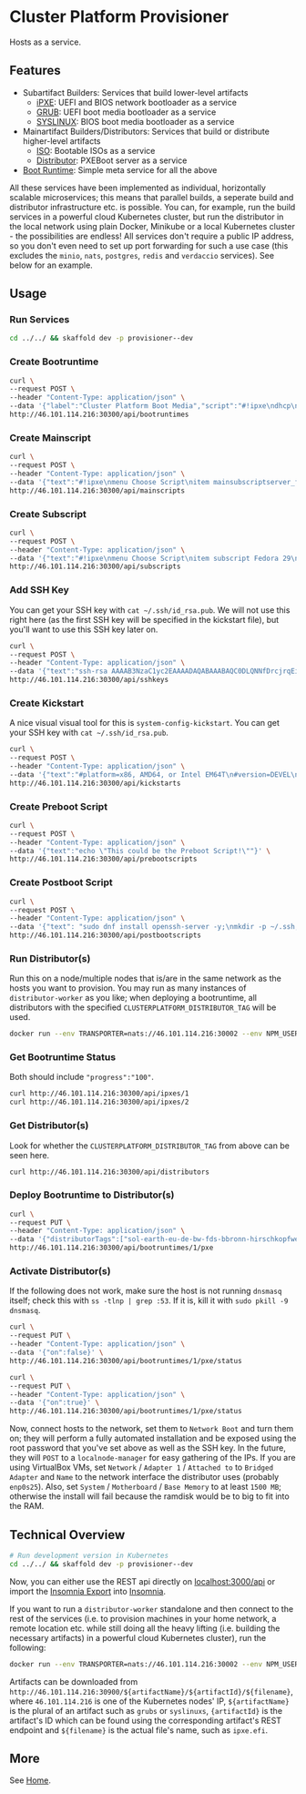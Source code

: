 # Cluster Platform Provisioner

Hosts as a service.

## Features

- Subartifact Builders: Services that build lower-level artifacts
  - [iPXE](./packages/ipxe-manager/src/svc.js): UEFI and BIOS network bootloader as a service
  - [GRUB](./packages/grub-manager/src/svc.js): UEFI boot media bootloader as a service
  - [SYSLINUX](./packages/syslinux-manager/src/svc.js): BIOS boot media bootloader as a service
- Mainartifact Builders/Distributors: Services that build or distribute higher-level artifacts
  - [ISO](./packages/iso-manager/src/svc.js): Bootable ISOs as a service
  - [Distributor](./packages/distributor-manager/src/svc.js): PXEBoot server as a service
- [Boot Runtime](./packages/bootruntime/src/svc.js): Simple meta service for all the above

All these services have been implemented as individual, horizontally scalable microservices; this means that parallel builds, a seperate build and distributor infrastructure etc. is possible. You can, for example, run the build services in a powerful cloud Kubernetes cluster, but run the distributor in the local network using plain Docker, Minikube or a local Kubernetes cluster - the possibilities are endless! All services don't require a public IP address, so you don't even need to set up port forwarding for such a use case (this excludes the `minio`, `nats`, `postgres`, `redis` and `verdaccio` services). See below for an example.

## Usage

### Run Services

```bash
cd ../../ && skaffold dev -p provisioner--dev
```

### Create Bootruntime

```bash
curl \
--request POST \
--header "Content-Type: application/json" \
--data '{"label":"Cluster Platform Boot Media","script":"#!ipxe\ndhcp\nchain http://46.101.114.216:30300/api/mainscripts/1","isoArtifacts":false,"pxeArtifacts":true}' \
http://46.101.114.216:30300/api/bootruntimes
```

### Create Mainscript

```bash
curl \
--request POST \
--header "Content-Type: application/json" \
--data '{"text":"#!ipxe\nmenu Choose Script\nitem mainsubscriptserver_fedora29 Main Sub Script Server Fedora 29\nchoose --default mainsubscriptserver_fedora29 --timeout 3000 server &&  goto ${server}\n:mainsubscriptserver_fedora29\nchain http://46.101.114.216:30300/api/subscripts/1"}' \
http://46.101.114.216:30300/api/mainscripts
```

### Create Subscript

```bash
curl \
--request POST \
--header "Content-Type: application/json" \
--data '{"text":"#!ipxe\nmenu Choose Script\nitem subscript Fedora 29\nchoose --default subscript --timeout 3000 subscript && goto ${subscript}\n:subscript\nset base http://dl.fedoraproject.org/pub/fedora/linux/releases/29/Server/x86_64/os\nkernel ${base}/images/pxeboot/vmlinuz initrd=initrd.img inst.repo=${base} inst.ks=http://46.101.114.216:30300/api/kickstarts/1\ninitrd ${base}/images/pxeboot/initrd.img\nboot\n"}' \
http://46.101.114.216:30300/api/subscripts
```

### Add SSH Key

You can get your SSH key with `cat ~/.ssh/id_rsa.pub`. We will not use this right here (as the first SSH key will be specified in the kickstart file), but you'll want to use this SSH key later on.

```bash
curl \
--request POST \
--header "Content-Type: application/json" \
--data '{"text":"ssh-rsa AAAAB3NzaC1yc2EAAAADAQABAAABAQC0DLQNNfDrcjrqEiIuDXcTWNhO7Hg5eMosrsjW0HDndC+cNjQ+RAMGWEy50PtvTnujXtnl1kXBdzS2dNVmtanBPKt0B4Dl3WmgaO3LNv72Bj2pLnF8ZcSE6WRcvW4TghzRp2akYaNyV2cRID/9nEv6uOXf7aRWGYAxpMYX/JuuIEorY6OshV/OfM5EgPJTWhnD33dy6yeafHproG23PpXRG2hGItEtzSuq6bJohJKZmeP/sila3WSyr40DIojW7d533gys10kDkEa173I762dkbxjIlJC5RyN1xAVIDk3wWATRkDOZzHyeR0ZcSXGJ6/lquhfteHnsaDtdiPnz2f8D pojntfx@linux.fritz.box"}' \
http://46.101.114.216:30300/api/sshkeys
```

### Create Kickstart

A nice visual visual tool for this is `system-config-kickstart`.
You can get your SSH key with `cat ~/.ssh/id_rsa.pub`.

```bash
curl \
--request POST \
--header "Content-Type: application/json" \
--data '{"text":"#platform=x86, AMD64, or Intel EM64T\n#version=DEVEL\n# Keyboard layouts\nkeyboard us\n# Root password\nrootpw --plaintext asdfasdf123$$44\nsshkey --username=root \"ssh-rsa AAAAB3NzaC1yc2EAAAADAQABAAABAQC0DLQNNfDrcjrqEiIuDXcTWNhO7Hg5eMosrsjW0HDndC+cNjQ+RAMGWEy50PtvTnujXtnl1kXBdzS2dNVmtanBPKt0B4Dl3WmgaO3LNv72Bj2pLnF8ZcSE6WRcvW4TghzRp2akYaNyV2cRID/9nEv6uOXf7aRWGYAxpMYX/JuuIEorY6OshV/OfM5EgPJTWhnD33dy6yeafHproG23PpXRG2hGItEtzSuq6bJohJKZmeP/sila3WSyr40DIojW7d533gys10kDkEa173I762dkbxjIlJC5RyN1xAVIDk3wWATRkDOZzHyeR0ZcSXGJ6/lquhfteHnsaDtdiPnz2f8D pojntfx@linux.fritz.box\"\n# System language\nlang en_US\n# Reboot after installation\nreboot\n# System timezone\ntimezone Europe/Berlin\n# Use text mode install\ntext\n# Network information\nnetwork  --bootproto=dhcp --device=enp0s25\n# Use network installation\nurl --url=\"http://dl.fedoraproject.org/pub/fedora/linux/releases/29/Server/x86_64/os\"\n# System authorization information\nauth  --useshadow  --passalgo=sha512\n# Firewall configuration\nfirewall --disabled\n# SELinux configuration\nselinux --enforcing\n# Do not configure the X Window System\nskipx\n\n# System bootloader configuration\nbootloader --location=mbr\n# Clear the Master Boot Record\nzerombr\n# Partition clearing information\nclearpart --all\n# Disk partitioning information\npart /boot --asprimary --fstype=\"ext4\" --size=512\npart / --asprimary --fstype=\"ext4\" --grow --size=1\n\n%pre\ncurl http://46.101.114.216:30300/api/prebootscripts/1 | bash\n%end\n\n%post\ncurl http://46.101.114.216:30300/api/postbootscripts/1 | bash\n%end\n\n%packages\n@standard\n\n%end\n"}' \
http://46.101.114.216:30300/api/kickstarts
```

### Create Preboot Script

```bash
curl \
--request POST \
--header "Content-Type: application/json" \
--data '{"text":"echo \"This could be the Preboot Script!\""}' \
http://46.101.114.216:30300/api/prebootscripts
```

### Create Postboot Script

```bash
curl \
--request POST \
--header "Content-Type: application/json" \
--data '{"text": "sudo dnf install openssh-server -y;\nmkdir -p ~/.ssh;\nsystemctl enable sshd;\nip=$(echo $(ip -4 addr show | grep -Eo \"inet (addr:)?([0-9]*\\.){3}[0-9]*\" | grep -Eo \"([0-9]*\\.){3}[0-9]*\" | grep -v \"127.0.0.1\") | cut -d \" \" -f 1);\ncurl --request POST \"http://46.101.114.216:30300/api/localnodes?ip=${ip}&tag=sol-earth-eu-de-bw-fds-bbronn-hirschkopfweg-8-pojtinger-felix-local\"\n"}' \
http://46.101.114.216:30300/api/postbootscripts
```

### Run Distributor(s)

Run this on a node/multiple nodes that is/are in the same network as the hosts you want to provision. You may run as many instances of `distributor-worker` as you like; when deploying a bootruntime, all distributors with the specified `CLUSTERPLATFORM_DISTRIBUTOR_TAG` will be used.

```bash
docker run --env TRANSPORTER=nats://46.101.114.216:30002 --env NPM_USER=verdaccio-user --env NPM_PASS=verdaccio-password --env NPM_EMAIL=verdaccio-user@example.com --env NPM_REGISTRY=http://46.101.114.216:30004 --env CLUSTERPLATFORM_DISTRIBUTOR_TAG=sol-earth-eu-de-bw-fds-bbronn-hirschkopfweg-8-pojtinger-felix-local --cap-add=NET_ADMIN --net=host registry.gitlab.com/clusterplatform/clusterplatform/distributor-worker:ed60ca9-dirty
```

### Get Bootruntime Status

Both should include `"progress":"100"`.

```bash
curl http://46.101.114.216:30300/api/ipxes/1
curl http://46.101.114.216:30300/api/ipxes/2
```

### Get Distributor(s)

Look for whether the `CLUSTERPLATFORM_DISTRIBUTOR_TAG` from above can be seen here.

```bash
curl http://46.101.114.216:30300/api/distributors
```

### Deploy Bootruntime to Distributor(s)

```bash
curl \
--request PUT \
--header "Content-Type: application/json" \
--data '{"distributorTags":["sol-earth-eu-de-bw-fds-bbronn-hirschkopfweg-8-pojtinger-felix-local"],"device":"enp0s25","range":"192.168.178.1"}' \
http://46.101.114.216:30300/api/bootruntimes/1/pxe
```

### Activate Distributor(s)

If the following does not work, make sure the host is not running `dnsmasq` itself; check this with `ss -tlnp | grep :53`. If it is, kill it with `sudo pkill -9 dnsmasq`.

```bash
curl \
--request PUT \
--header "Content-Type: application/json" \
--data '{"on":false}' \
http://46.101.114.216:30300/api/bootruntimes/1/pxe/status
```

```bash
curl \
--request PUT \
--header "Content-Type: application/json" \
--data '{"on":true}' \
http://46.101.114.216:30300/api/bootruntimes/1/pxe/status
```

Now, connect hosts to the network, set them to `Network Boot` and turn them on; they will perform a fully automated installation and be exposed using the root password that you've set above as well as the SSH key. In the future, they will `POST` to a `localnode-manager` for easy gathering of the IPs.
If you are using VirtualBox VMs, set `Network` / `Adapter 1` / `Attached to` to `Bridged Adapter` and `Name` to the network interface the distributor uses (probably `enp0s25`). Also, set `System` / `Motherboard` / `Base Memory` to at least `1500 MB`; otherwise the install will fail because the ramdisk would be to big to fit into the RAM.

## Technical Overview

```bash
# Run development version in Kubernetes
cd ../../ && skaffold dev -p provisioner--dev
```

Now, you can either use the REST api directly on [localhost:3000/api](http://localhost:3000/api) or import the [Insomnia Export](./packages/insomnia/src/workspace.json) into [Insomnia](https://insomnia.rest/).

If you want to run a `distributor-worker` standalone and then connect to the rest of the services (i.e. to provision machines in your home network, a remote location etc. while still doing all the heavy lifting (i.e. building the necessary artifacts) in a powerful cloud Kubernetes cluster), run the following:

```bash
docker run --env TRANSPORTER=nats://46.101.114.216:30002 --env NPM_USER=verdaccio-user --env NPM_PASS=verdaccio-password --env NPM_EMAIL=verdaccio-user@example.com --env NPM_REGISTRY=http://46.101.114.216:30004 --env CLUSTERPLATFORM_DISTRIBUTOR_TAG=sol-earth-eu-de-bw-fds-bbronn-hirschkopfweg-8-pojtinger-felix-local --cap-add=NET_ADMIN --net=host registry.gitlab.com/clusterplatform/clusterplatform/distributor-worker:ed60ca9-dirty
```

Artifacts can be downloaded from `http://46.101.114.216:30900/${artifactName}/${artifactId}/${filename}`, where `46.101.114.216` is one of the Kubernetes nodes' IP, `${artifactName}` is the plural of an artifact such as `grubs` or `syslinuxs`, `{artifactId}` is the artifact's ID which can be found using the corresponding artifact's REST endpoint and `${filename}` is the actual file's name, such as `ipxe.efi`.

## More

See [Home](../site/src/index.md).

